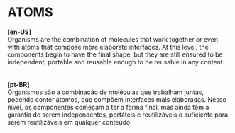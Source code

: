 # ATOMS
**[en-US]**  
Organisms are the combination of molecules that work together or even with atoms that compose more elaborate interfaces. At this level, the components begin to have the final shape, but they are still ensured to be independent, portable and reusable enough to be reusable in any content.
\
\
\
**[pt-BR]**  
Organismos são a combinação de moléculas que trabalham juntas, podendo conter átomos, que compõem interfaces mais elaboradas. Nesse nível, os componentes começam a ter a forma final, mas ainda têm a garantia de serem independentes, portáteis e reutilizáveis ​​o suficiente para serem reutilizáveis ​​em qualquer conteúdo.